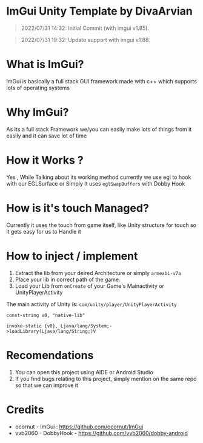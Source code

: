 # ImGui Unity Template by DivaArvian
> 2022/07/31 14:32: Initial Commit (with imgui v1.85).

> 2022/07/31 19:32: Update support with imgui v1.88.

# What is ImGui?
ImGui is basically a full stack GUI framework made with c++ which supports lots of operating systems

# Why ImGui?
As Its a full stack Framework we/you can easily make lots of things from it easily and it can save lot of time

# How it Works ?
Yes , While Talking about its working method currently we use egl to hook with our EGLSurface or Simply It uses `eglSwapBuffers` with Dobby Hook
  
# How is it's touch Managed?
Currently it uses the touch from game itself, like Unity structure for touch so it gets easy for us to Handle it

# How to inject / implement
1. Extract the lib from your deired Architecture or simply `armeabi-v7a`
2. Place your lib in correct path of the game.
3. Load your Lib from `onCreate` of your Game's Mainactivity or UnityPlayerActivity

The main activity of Unity is: ```com/unity/player/UnityPlayerActivity```

```
const-string v0, "native-lib"

invoke-static {v0}, Ljava/lang/System;->loadLibrary(Ljava/lang/String;)V
```
# Recomendations

1. You can open this project using AIDE or Android Studio
2. If you find bugs relating to this project, simply mention on the same repo so that we can improve it

# Credits

* ocornut - ImGui : https://github.com/ocornut/ImGui
* vvb2060 - DobbyHook - https://github.com/vvb2060/dobby-android
